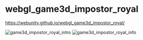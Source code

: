 # webgl_game3d_impostor_royal

https://webunity.github.io/webgl_game3d_impostor_royal/

![game3d_impostor_royal_intro](https://github.com/webunity/webgl_game3d_impostor_royal/assets/62178856/ae145522-bcbc-4cc4-abe5-223fe6d243e6)
![game3d_impostor_royal_info](https://github.com/webunity/webgl_game3d_impostor_royal/assets/62178856/00fe99db-ad0a-4799-a3b7-e139f879b5f4)
